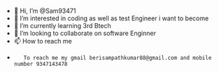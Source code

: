 - 👋 Hi, I’m @Sam93471
- 👀 I’m interested in coding as well as test Engineer i want to become 
- 🌱 I’m currently learning 3rd Btech 
- 💞️ I’m looking to collaborate on software Enginner
- 📫 How to reach me 
-        To reach me my gmail berisampathkumar88@gmail.com and mobile number 9347143478

<!---
Sam93471/Sam93471 is a ✨ special ✨ repository because its `README.md` (this file) appears on your GitHub profile.
You can click the Preview link to take a look at your changes.
--->
